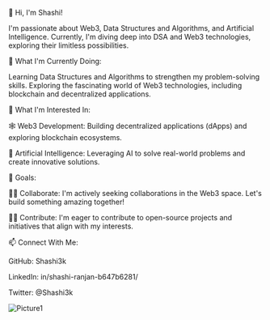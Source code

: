 👋 Hi, I'm Shashi!

I'm passionate about Web3, Data Structures and Algorithms, and Artificial Intelligence. Currently, I'm diving deep into DSA and Web3 technologies, exploring their limitless possibilities.

🌱 What I'm Currently Doing:

Learning Data Structures and Algorithms to strengthen my problem-solving skills.
Exploring the fascinating world of Web3 technologies, including blockchain and decentralized applications.

🔭 What I'm Interested In:

🕸  Web3 Development: Building decentralized applications (dApps) and exploring blockchain ecosystems.

🤖 Artificial Intelligence: Leveraging AI to solve real-world problems and create innovative solutions.

🚀 Goals:

👨‍💻 Collaborate: I'm actively seeking collaborations in the Web3 space. Let's build something amazing together!

👨‍💻 Contribute: I'm eager to contribute to open-source projects and initiatives that align with my interests.

📫 Connect With Me:

GitHub: Shashi3k

LinkedIn: in/shashi-ranjan-b647b6281/

Twitter: @Shashi3k

 ![Picture1](https://github.com/Shashi3k/marketplace-eth1/assets/139968956/a5498b8c-b586-4241-8668-c06c081c4daa)

<!---
Shashi3k/Shashi3k is a ✨ special ✨ repository because its `README.md` (this file) appears on your GitHub profile.
You can click the Preview link to take a look at your changes.
--->
